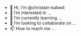 - 👋 Hi, I’m @christain-kabwit
- 👀 I’m interested in ...
- 🌱 I’m currently learning ...
- 💞️ I’m looking to collaborate on ...
- 📫 How to reach me ...

<!---
christain-kabwit/christain-kabwit is a ✨ special ✨ repository because its `README.md` (this file) appears on your GitHub profile.
You can click the Preview link to take a look at your changes.
--->
